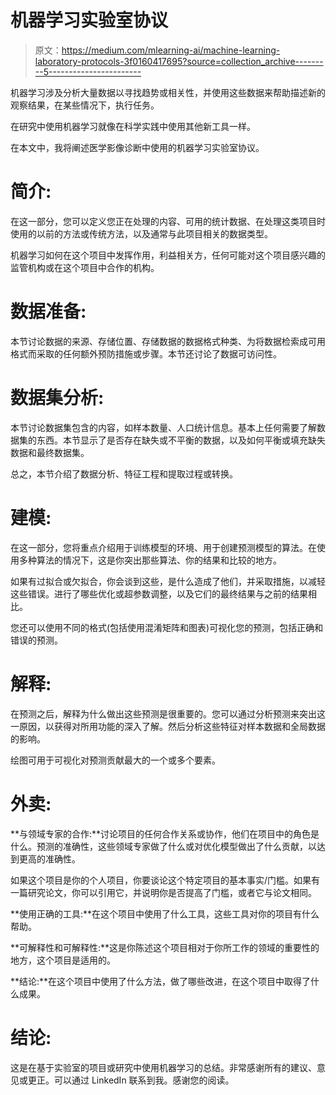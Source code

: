 # 机器学习实验室协议

> 原文：<https://medium.com/mlearning-ai/machine-learning-laboratory-protocols-3f0160417695?source=collection_archive---------5----------------------->

机器学习涉及分析大量数据以寻找趋势或相关性，并使用这些数据来帮助描述新的观察结果，在某些情况下，执行任务。

在研究中使用机器学习就像在科学实践中使用其他新工具一样。

在本文中，我将阐述医学影像诊断中使用的机器学习实验室协议。

# 简介:

在这一部分，您可以定义您正在处理的内容、可用的统计数据、在处理这类项目时使用的以前的方法或传统方法，以及通常与此项目相关的数据类型。

机器学习如何在这个项目中发挥作用，利益相关方，任何可能对这个项目感兴趣的监管机构或在这个项目中合作的机构。

# 数据准备:

本节讨论数据的来源、存储位置、存储数据的数据格式种类、为将数据检索成可用格式而采取的任何额外预防措施或步骤。本节还讨论了数据可访问性。

# 数据集分析:

本节讨论数据集包含的内容，如样本数量、人口统计信息。基本上任何需要了解数据集的东西。本节显示了是否存在缺失或不平衡的数据，以及如何平衡或填充缺失数据和最终数据集。

总之，本节介绍了数据分析、特征工程和提取过程或转换。

# 建模:

在这一部分，您将重点介绍用于训练模型的环境、用于创建预测模型的算法。在使用多种算法的情况下，这是你突出那些算法、你的结果和比较的地方。

如果有过拟合或欠拟合，你会谈到这些，是什么造成了他们，并采取措施，以减轻这些错误。进行了哪些优化或超参数调整，以及它们的最终结果与之前的结果相比。

您还可以使用不同的格式(包括使用混淆矩阵和图表)可视化您的预测，包括正确和错误的预测。

# 解释:

在预测之后，解释为什么做出这些预测是很重要的。您可以通过分析预测来突出这一原因，以获得对所用功能的深入了解。然后分析这些特征对样本数据和全局数据的影响。

绘图可用于可视化对预测贡献最大的一个或多个要素。

# 外卖:

**与领域专家的合作:**讨论项目的任何合作关系或协作，他们在项目中的角色是什么。预测的准确性，这些领域专家做了什么或对优化模型做出了什么贡献，以达到更高的准确性。

如果这个项目是你的个人项目，你要谈论这个特定项目的基本事实/门槛。如果有一篇研究论文，你可以引用它，并说明你是否提高了门槛，或者它与论文相同。

**使用正确的工具:**在这个项目中使用了什么工具，这些工具对你的项目有什么帮助。

**可解释性和可解释性:**这是你陈述这个项目相对于你所工作的领域的重要性的地方，这个项目是适用的。

**结论:**在这个项目中使用了什么方法，做了哪些改进，在这个项目中取得了什么成果。

# 结论:

这是在基于实验室的项目或研究中使用机器学习的总结。非常感谢所有的建议、意见或更正。可以通过 LinkedIn 联系到我。感谢您的阅读。